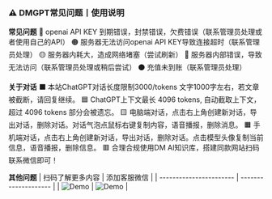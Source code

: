 ### ⚠️ DMGPT常见问题丨使用说明

**常见问题**
🔴 openai API KEY 到期错误，封禁错误，欠费错误（联系管理员处理或者使用自己的API）
🟠 服务器无法访问openai API KEY导致连接超时（联系管理员处理）
🟡 服务器内耗大，造成网络堵塞（尝试刷新）
🔵 服务器内部错误，导致无法访问（联系管理员处理或稍后尝试）
⚫ 充值未到账（联系管理员处理）

**关于对话**
⬛ 本站ChatGPT对话长度限制3000/tokens 文字1000字左右，若文章被截断，请回复继续。
🟦 ChatGPT上下文最长 4096 tokens, 自动截取上下文，超过 4096 tokens 部分会被遗忘。
🟨 电脑端对话，点击右上角创建新对话，导出对话，删除对话。对话气泡点鼠标右键复制内容，语音播报，删除消息。
🟧 手机端对话，点击右上角创建新对话，导出对话，删除对话。点击模型头像复制当前信息，语音播报，删除信息。
🟥 合理合规使用DM AI知识库，搭建同款网站扫码联系微信即可！

**其他问题**
| 扫码了解更多内容 | 添加客服微信 |
| ----------------------- | -------------------- |
| ![Demo](https://storage.mzc77.com/storagee/dmgpt/imgs/gengduobangzhu.png) | ![Demo](https://storage.mzc77.com/storagee/dmgpt/imgs/wxxiaoerlang.png) |
